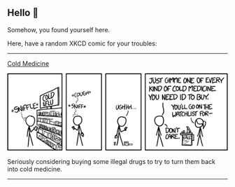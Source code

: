## Hello 👀

Somehow, you found yourself here.

Here, have a random XKCD comic for your troubles:

-----------------------------------

[Cold Medicine](https://xkcd.com/1618)

![Cold Medicine](./random_comic.png)

Seriously considering buying some illegal drugs to try to turn them back into cold medicine.

-----------------------------------